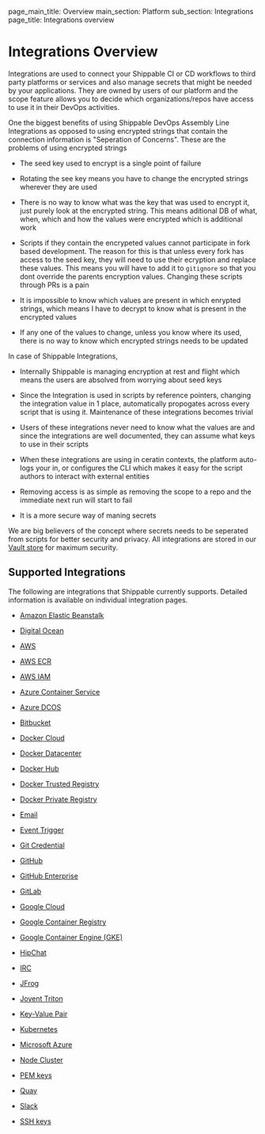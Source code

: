 page_main_title: Overview
main_section: Platform
sub_section: Integrations
page_title: Integrations overview

# Integrations Overview
Integrations are used to connect your Shippable CI or CD workflows to third party platforms or services and also manage secrets that might be needed by your applications. They are owned by users of our platform and the scope feature allows you to decide which organizations/repos have access to use it in their DevOps activities. 

One the biggest benefits of using Shippable DevOps Assembly Line Integrations as opposed to using encrypted strings that contain the connection information is "Seperation of Concerns". These are the problems of using encrypted strings

* The seed key used to encrypt is a single point of failure

* Rotating the see key means you have to change the encrypted strings wherever they are used
* There is no way to know what was the key that was used to encrypt it, just purely look at the encrypted string. This means aditional DB of what, when, which and how the values were encrypted which is additional work
* Scripts if they contain the encrypeted values cannot participate in fork based development. The reason for this is that unless every fork has access to the seed key, they will need to use their ecryption and replace these values. This means you will have to add it to `gitignore` so that you dont override the parents encryption values. Changing these scripts through PRs is a pain
* It is impossible to know which values are present in which enrypted strings, which means I have to decrypt to know what is present in the encrypted values
* If any one of the values to change, unless you know where its used, there is no way to know which encrypted strings needs to be updated

In case of Shippable Integrations,

* Internally Shippable is managing encryption at rest and flight which means the users are absolved from worrying about seed keys

* Since the Integration is used in scripts by reference pointers, changing the integration value in 1 place, automatically propogates across every script that is using it. Maintenance of these integrations becomes trivial
* Users of these integrations never need to know what the values are and since the integrations are well documented, they can assume what keys to use in their scripts
* When these integrations are using in ceratin contexts, the platform auto-logs your in, or configures the CLI which makes it easy for the script authors to interact with external entities
* Removing access is as simple as removing the scope to a repo and the immediate next run will start to fail
* It is a more secure way of maning secrets

We are big believers of the concept where secrets needs to be seperated from scripts for better security and privacy. All integrations are stored in our <a href="https://www.vaultproject.io/">Vault store</a> for maximum security.


## Supported Integrations 
The following are integrations that Shippable currently supports. Detailed information is available on individual integration pages.
- [Amazon Elastic Beanstalk](../deploy/aws-elastic-beanstalk/)
- [Digital Ocean]()

- [AWS](int-aws)
- [AWS ECR](int-amazon-ecr/)
- [AWS IAM](int-amazon-ecs/)
- [Azure Container Service]()
- [Azure DCOS]()
- [Bitbucket](/platform/int-bitbucket/)
- [Docker Cloud](int-docker-cloud/)
- [Docker Datacenter](int-docker-datacenter/)
- [Docker Hub](int-docker-hub/)
- [Docker Trusted Registry](int-docker-trusted-registry/)
- [Docker Private Registry](int-docker-trusted-registry/)
- [Email]()
- [Event Trigger]()
- [Git Credential]()
- [GitHub](/platform/int-github/)
- [GitHub Enterprise](/platform/int-github-enterprise/)
- [GitLab](/platform/int-gitlab/)
- [Google Cloud]() 
- [Google Container Registry](int-gcr/)
- [Google Container Engine (GKE)](int-gke/)
- [HipChat](int-hipchat/)
- [IRC]()
- [JFrog]()
- [Joyent Triton]()
- [Key-Value Pair]()
- [Kubernetes](int-kubernetes/)
- [Microsoft Azure]()
- [Node Cluster]()
- [PEM keys](int-key-pem/)
- [Quay](int-quay/)
- [Slack](int-slack/)
- [SSH keys](int-key-ssh/)








